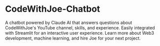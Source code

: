 # CodeWithJoe-Chatbot
A chatbot powered by Claude AI that answers questions about CodeWithJoe's YouTube channel, skills, and experience. Easily integrated with Streamlit for an interactive user experience. Learn more about Web3 development, machine learning, and hire Joe for your next project.
